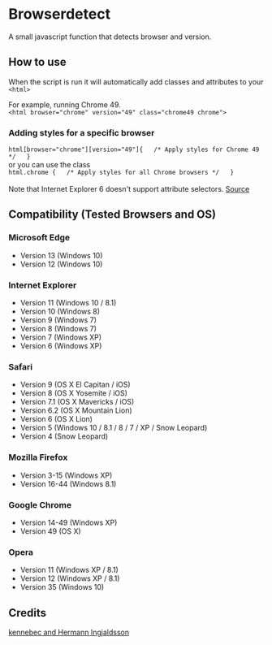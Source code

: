 # Browserdetect
A small javascript function that detects browser and version.

## How to use
When the script is run it will automatically add classes and attributes to your `<html>`

For example, running Chrome 49.
<br />`<html browser="chrome" version="49" class="chrome49 chrome">`


### Adding styles for a specific browser

`html[browser="chrome"][version="49"]{   /* Apply styles for Chrome 49 */   }`
<br /> or you can use the class
<br />`html.chrome {   /* Apply styles for all Chrome browsers */   }`
<br />
<br /> Note that Internet Explorer 6 doesn't support attribute selectors. [Source](http://caniuse.com/#feat=css-sel2)

## Compatibility (Tested Browsers and OS)
### Microsoft Edge
+ Version 13 (Windows 10)
+ Version 12 (Windows 10)

### Internet Explorer
+ Version 11 (Windows 10 / 8.1)
+ Version 10 (Windows 8)
+ Version 9 (Windows 7)
+ Version 8 (Windows 7)
+ Version 7 (Windows XP)
+ Version 6 (Windows XP)

### Safari
+ Version 9 (OS X El Capitan / iOS)
+ Version 8 (OS X Yosemite / iOS)
+ Version 7.1 (OS X Mavericks / iOS)
+ Version 6.2 (OS X Mountain Lion)
+ Version 6 (OS X Lion)
+ Version 5 (Windows 10 / 8.1 / 8 / 7 / XP / Snow Leopard)
+ Version 4 (Snow Leopard)

### Mozilla Firefox
+ Version 3-15 (Windows XP)
+ Version 16-44 (Windows 8.1)

### Google Chrome
+ Version 14-49 (Windows XP)
+ Version 49 (OS X)

### Opera
+ Version 11 (Windows XP / 8.1)
+ Version 12 (Windows XP / 8.1)
+ Version 35 (Windows 10)

## Credits
[kennebec and Hermann Ingjaldsson](http://stackoverflow.com/questions/5916900/how-can-you-detect-the-version-of-a-browser)
